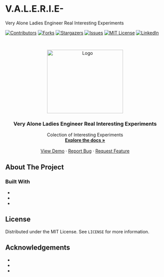 # V.A.L.E.R.I.E-
Very Alone Ladies Engineer Real Interesting Experiments

[![Contributors][contributors-shield]][contributors-url]
[![Forks][forks-shield]][forks-url]
[![Stargazers][stars-shield]][stars-url]
[![Issues][issues-shield]][issues-url]
[![MIT License][license-shield]][license-url]
[![LinkedIn][linkedin-shield]][linkedin-url]



<!-- PROJECT LOGO -->
<br />
<p align="center">
  <a href="https://github.com/Technically-Possible/V.A.L.E.R.I.E-">
    <img src="https://i.imgur.com/GlRhxMx.png" alt="Logo" width="240" height="200">
  </a>

  <h3 align="center">Very Alone Ladies Engineer Real Interesting Experiments</h3>

  <p align="center">
    Colection of Interesting Experiments
    <br />
    <a href="https://github.com/Technically-Possible/V.A.L.E.R.I.E-"><strong>Explore the docs »</strong></a>
    <br />
    <br />
    <a href="https://github.com/Technically-Possible/V.A.L.E.R.I.E-">View Demo</a>
    ·
    <a href="https://github.com/Technically-Possible/V.A.L.E.R.I.E-/issues">Report Bug</a>
    ·
    <a href="https://github.com/Technically-Possible/V.A.L.E.R.I.E-/issues">Request Feature</a>
  </p>
</p>




<!-- ABOUT THE PROJECT -->
## About The Project



### Built With

* []()
* []()
* []()


<!-- LICENSE -->
## License

Distributed under the MIT License. See `LICENSE` for more information.


<!-- ACKNOWLEDGEMENTS -->
## Acknowledgements

* []()
* []()
* []()





<!-- MARKDOWN LINKS & IMAGES -->
<!-- https://www.markdownguide.org/basic-syntax/#reference-style-links -->
[contributors-shield]: https://img.shields.io/github/contributors/Technically-Possible/V.A.L.E.R.I.E-.svg?style=for-the-badge
[contributors-url]: https://github.com/Technically-Possible/V.A.L.E.R.I.E-/graphs/contributors
[forks-shield]: https://img.shields.io/github/forks/Technically-Possible/repo.svg?style=for-the-badge
[forks-url]: https://github.com/Technically-Possible/V.A.L.E.R.I.E-/network/members
[stars-shield]: https://img.shields.io/github/stars/Technically-Possible/V.A.L.E.R.I.E-.svg?style=for-the-badge
[stars-url]: https://github.com/Technically-Possible/V.A.L.E.R.I.E-/stargazers
[issues-shield]: https://img.shields.io/github/issues/Technically-Possible/V.A.L.E.R.I.E-.svg?style=for-the-badge
[issues-url]: https://github.com/Technically-Possible/V.A.L.E.R.I.E-/issues
[license-shield]: https://img.shields.io/github/license/Technically-Possible/V.A.L.E.R.I.E-.svg?style=for-the-badge
[license-url]: https://github.com/Technically-Possible/V.A.L.E.R.I.E-/blob/master/LICENSE.txt
[linkedin-shield]: https://img.shields.io/badge/-LinkedIn-black.svg?style=for-the-badge&logo=linkedin&colorB=555
[linkedin-url]: https://linkedin.com/in/Technically-Possible

